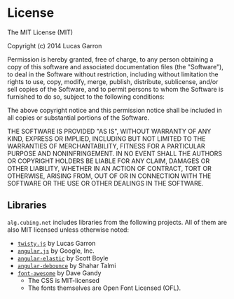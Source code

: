 # License

The MIT License (MIT)

Copyright (c) 2014 Lucas Garron

Permission is hereby granted, free of charge, to any person obtaining a copy
of this software and associated documentation files (the "Software"), to deal
in the Software without restriction, including without limitation the rights
to use, copy, modify, merge, publish, distribute, sublicense, and/or sell
copies of the Software, and to permit persons to whom the Software is
furnished to do so, subject to the following conditions:

The above copyright notice and this permission notice shall be included in
all copies or substantial portions of the Software.

THE SOFTWARE IS PROVIDED "AS IS", WITHOUT WARRANTY OF ANY KIND, EXPRESS OR
IMPLIED, INCLUDING BUT NOT LIMITED TO THE WARRANTIES OF MERCHANTABILITY,
FITNESS FOR A PARTICULAR PURPOSE AND NONINFRINGEMENT. IN NO EVENT SHALL THE
AUTHORS OR COPYRIGHT HOLDERS BE LIABLE FOR ANY CLAIM, DAMAGES OR OTHER
LIABILITY, WHETHER IN AN ACTION OF CONTRACT, TORT OR OTHERWISE, ARISING FROM,
OUT OF OR IN CONNECTION WITH THE SOFTWARE OR THE USE OR OTHER DEALINGS IN
THE SOFTWARE.


## Libraries

`alg.cubing.net` includes libraries from the following projects. All of them are also MIT licensed unless otherwise noted:

- [`twisty.js`](https://github.com/cubing/twisty.js/blob/master/LICENSE.md) by Lucas Garron
- [`angular.js`](https://github.com/angular/angular.js/blob/master/LICENSE) by Google, Inc.
- [`angular-elastic`](https://github.com/monospaced/angular-elastic/blob/master/elastic.js) by Scott Boyle
- [`angular-debounce`](https://github.com/shahata/angular-debounce) by Shahar Talmi
- [`font-awesome`](http://fontawesome.io/) by Dave Gandy
  - The CSS is MIT-licensed
  - The fonts themselves are Open Font Licensed (OFL).